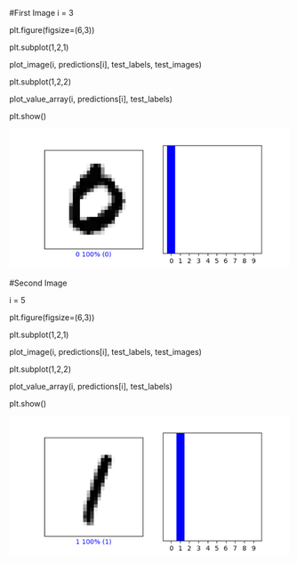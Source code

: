 #First Image
i = 3

plt.figure(figsize=(6,3))

plt.subplot(1,2,1)

plot_image(i, predictions[i], test_labels, test_images)

plt.subplot(1,2,2)

plot_value_array(i, predictions[i],  test_labels)

plt.show()

![img_9.png](img_9.png)

#Second Image

i = 5

plt.figure(figsize=(6,3))

plt.subplot(1,2,1)

plot_image(i, predictions[i], test_labels, test_images)

plt.subplot(1,2,2)

plot_value_array(i, predictions[i],  test_labels)

plt.show()

![img_10.png](img_10.png)